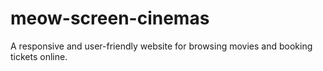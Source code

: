 # meow-screen-cinemas
A responsive and user-friendly website for browsing movies and booking tickets online.
